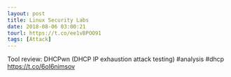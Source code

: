 ```yaml
---
layout: post
title: Linux Security Labs
date: 2018-08-06 03:00:21
tourl: https://t.co/ee1vBPOO91
tags: [Attack]
---
```

Tool review: DHCPwn (DHCP IP exhaustion attack testing) #analysis #dhcp https://t.co/6oI6nimsov